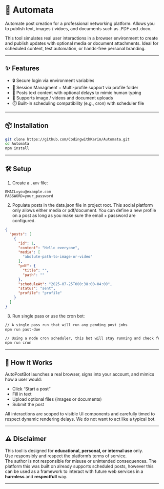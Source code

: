 # 🤖 Automata

Automate post creation for a professional networking platform. Allows you to publish text, images / vidoes, and documents such as .PDF and .docx.

This tool simulates real user interactions in a browser environment to create and publish updates with optional media or document attachments. Ideal for scheduled content, test automation, or hands-free personal branding. 

---

## ✨ Features

- 🔒 Secure login via environment variables
- 👥 Session Managment + Multi-profile support via profile folder
- 📝 Posts text content with optional delays to mimic human typing
- 📸 Supports image / videos and document uploads
- ⏱️ Built-in scheduling compatibility (e.g., cron) with scheduler file

---

## 📦 Installation

```bash
git clone https://github.com/CodingwithKarim/Automata.git
cd Automata
npm install
```

---

## 🛠️ Setup

1. Create a `.env` file:

```env
EMAIL=you@example.com
PASSWORD=your_password
```

2. Populate posts in the data.json file in project root. This social platform only allows either media or pdf/document. You can define a new profile on a post as long as you make sure the email + password are configured. 

```json
{
  "posts": [
    {
      "id": 1,
      "content": "Hello everyone",
      "media": [
        "abolute-path-to-image-or-video"
      ],
      "pdf": {
        "title": "",
        "path": ""
      },
      "scheduleAt": "2025-07-25T000:38:00-04:00",
      "status": "sent",
      "profile": "profile"
    }
  ]
}
```

3. Run single pass or use the cron bot:

```bash
// A single pass run that will run any pending post jobs
npm run past-due

// Using a node cron scheduler, this bot will stay running and check for updates every couple of mins
npm run cron
```

---

## 🧩 How It Works

AutoPostBot launches a real browser, signs into your account, and mimics how a user would:

- Click “Start a post”
- Fill in text
- Upload optional files (images or documents)
- Submit the post

All interactions are scoped to visible UI components and carefully timed to respect dynamic rendering delays. We do not want to act like a typical bot.

---


## ⚠️ Disclaimer

This tool is designed for **educational, personal, or internal use** only.  
Use responsibly and respect the platform’s terms of service.  
The author is not responsible for misuse or unintended consequences.
The platform this was built on already supports scheduled posts, however this can be used as a framework to interact with future web services in a **harmless** and **respectfull** way. 

---